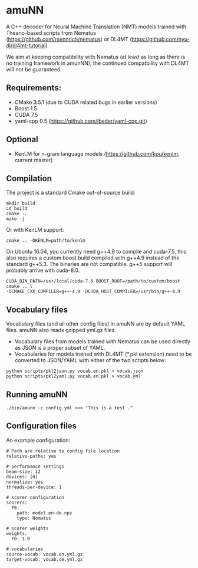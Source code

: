 
# amuNN

A C++ decoder for Neural Machine Translation (NMT) models trained with Theano-based scripts from 
Nematus (https://github.com/rsennrich/nematus) or DL4MT (https://github.com/nyu-dl/dl4mt-tutorial)

We aim at keeping compatibility with Nematus (at least as long as there is no training framework in amunNN), the continued compatbility with DL4MT will not be guaranteed. 

## Requirements:
 * CMake 3.5.1 (due to CUDA related bugs in earlier versions)
 * Boost 1.5
 * CUDA 7.5
 * yaml-cpp 0.5 (https://github.com/jbeder/yaml-cpp.git)

## Optional
 * KenLM for n-gram language models (https://github.com/kpu/kenlm, current master)

## Compilation
The project is a standard Cmake out-of-source build:

    mkdir build
    cd build
    cmake ..
    make -j

Or with KenLM support:

    cmake .. -DKENLM=path/to/kenlm


On Ubuntu 16.04, you currently need g++4.9 to compile and cuda-7.5, this also requires a custom boost build compiled with g++4.9 instead of the standard g++5.3. The binaries are not compatible. g++5 support will probably arrive with cuda-8.0.

    CUDA_BIN_PATH=/usr/local/cuda-7.5 BOOST_ROOT=/path/to/custom/boost cmake .. \
    -DCMAKE_CXX_COMPILER=g++-4.9 -DCUDA_HOST_COMPILER=/usr/bin/g++-4.9

## Vocabulary files
Vocabulary files (and all other config files) in amuNN are by default YAML files. amuNN also reads gzipped yml.gz files. 

* Vocabulary files from models trained with Nematus can be used directly as JSON is a proper subset of YAML.
* Vocabularies for models trained with DL4MT (*.pkl extension) need to be converted to JSON/YAML with either of the two scripts below:
```    
python scripts/pkl2json.py vocab.en.pkl > vocab.json
python scripts/pkl2yaml.py vocab.en.pkl > vocab.yml
``` 

## Running amuNN

    ./bin/amunn -c config.yml <<< "This is a test ."

## Configuration files

An example configuration:

    # Path are relative to config file location
    relative-paths: yes

    # performance settings
    beam-size: 12
    devices: [0]
    normalize: yes
    threads-per-device: 1
    
    # scorer configuration
    scorers: 
      F0:
        path: model.en-de.npz 
        type: Nematus

    # scorer weights
    weights: 
      F0: 1.0
  
    # vocabularies
    source-vocab: vocab.en.yml.gz
    target-vocab: vocab.de.yml.gz
    
